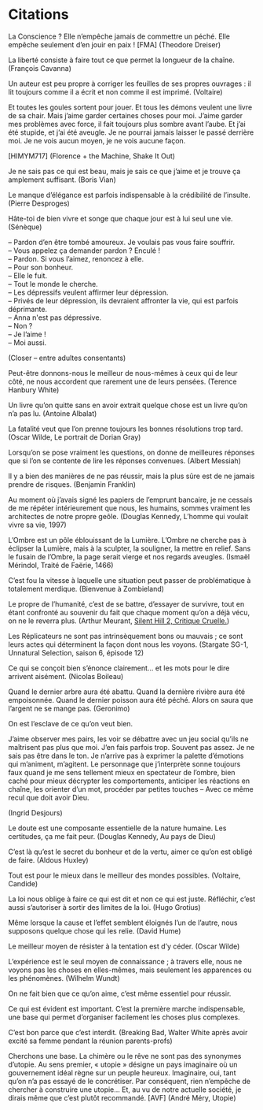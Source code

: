 Citations
=========

La Conscience ?
Elle n’empêche jamais de commettre un péché.
Elle empêche seulement d’en jouir en paix ! [FMA] (Theodore Dreiser)


La liberté consiste à faire tout ce que permet la longueur de la chaîne.
(François Cavanna)

Un auteur est peu propre à corriger les feuilles de ses propres ouvrages : il
lit toujours comme il a écrit et non comme il est imprimé.  (Voltaire)


Et toutes les goules sortent pour jouer.
Et tous les démons veulent une livre de sa chair.
Mais j’aime garder certaines choses pour moi.
J’aime garder mes problèmes avec force,
il fait toujours plus sombre avant l’aube.
Et j’ai été stupide,
et j’ai été aveugle.
Je ne pourrai jamais laisser le passé derrière moi.
Je ne vois aucun moyen,
je ne vois aucune façon.

[HIMYM717] (Florence + the Machine, Shake It Out)


Je ne sais pas ce qui est beau, mais je sais ce que j’aime et je trouve ça
amplement suffisant.  (Boris Vian)


Le manque d’élégance est parfois indispensable à la crédibilité de l’insulte.
(Pierre Desproges)


Hâte-toi de bien vivre et songe que chaque jour est à lui seul une vie.
(Sénèque)


– Pardon d’en être tombé amoureux.  Je voulais pas vous faire souffrir.  
– Vous appelez ça demander pardon ?  Enculé !  
– Pardon.  Si vous l’aimez, renoncez à elle.  
– Pour son bonheur.  
– Elle le fuit.  
– Tout le monde le cherche.  
– Les dépressifs veulent affirmer leur dépression.  
– Privés de leur dépression, ils devraient affronter la vie, qui est parfois déprimante.  
– Anna n'est pas dépressive.  
– Non ?  
– Je l’aime !  
– Moi aussi.  

(Closer – entre adultes consentants)


Peut-être donnons-nous le meilleur de nous-mêmes à ceux qui de leur côté, ne
nous accordent que rarement une de leurs pensées.  (Terence Hanbury White)


Un livre qu’on quitte sans en avoir extrait quelque chose est un livre qu’on n’a
pas lu.  (Antoine Albalat)


La fatalité veut que l’on prenne toujours les bonnes résolutions trop tard.
(Oscar Wilde, Le portrait de Dorian Gray)


Lorsqu’on se pose vraiment les questions, on donne de meilleures réponses que si
l’on se contente de lire les réponses convenues.  (Albert Messiah)


Il y a bien des manières de ne pas réussir, mais la plus sûre est de ne jamais
prendre de risques.  (Benjamin Franklin)


Au moment où j’avais signé les papiers de l’emprunt bancaire, je ne cessais de
me répéter intérieurement que nous, les humains, sommes vraiment les architectes
de notre propre geôle.  (Douglas Kennedy, L’homme qui voulait vivre sa vie,
1997)


L’Ombre est un pôle éblouissant de la Lumière.  L’Ombre ne cherche pas à
éclipser la Lumière, mais à la sculpter, la souligner, la mettre en relief.
Sans le fusain de l’Ombre, la page serait vierge et nos regards aveugles.
(Ismaël Mérindol, Traité de Faërie, 1466)


C’est fou la vitesse à laquelle une situation peut passer de problématique à
totalement merdique.  (Bienvenue à Zombieland)


Le propre de l’humanité, c’est de se battre, d’essayer de survivre, tout en
étant confronté au souvenir du fait que chaque moment qu’on a déjà vécu, on ne
le reverra plus.  (Arthur Meurant, [Silent Hill 2, Critique Cruelle.](http://youtu.be/TOdLRhbzpMk))


Les Réplicateurs ne sont pas intrinsèquement bons ou mauvais ; ce sont leurs
actes qui déterminent la façon dont nous les voyons.  (Stargate SG-1, Unnatural
Selection, saison 6, épisode 12)


Ce qui se conçoit bien s’énonce clairement… et les mots pour le dire arrivent
aisément.  (Nicolas Boileau)


Quand le dernier arbre aura été abattu.  Quand la dernière rivière aura été
empoisonnée.  Quand le dernier poisson aura été péché.  Alors on saura que
l’argent ne se mange pas.  (Geronimo)


On est l’esclave de ce qu’on veut bien.

J’aime observer mes pairs, les voir se débattre avec un jeu social qu’ils ne
maîtrisent pas plus que moi.  J’en fais parfois trop.  Souvent pas assez.  Je ne
sais pas être dans le ton.  Je n’arrive pas à exprimer la palette d’émotions qui
m’animent, m’agitent.  Le personnage que j’interprète sonne toujours faux quand
je me sens tellement mieux en spectateur de l’ombre, bien caché pour mieux
décrypter les comportements, anticiper les réactions en chaîne, les orienter
d’un mot, procéder par petites touches – Avec ce même recul que doit avoir Dieu.

(Ingrid Desjours)


Le doute est une composante essentielle de la nature humaine.  Les certitudes,
ça me fait peur.  (Douglas Kennedy, Au pays de Dieu)


C’est là qu’est le secret du bonheur et de la vertu, aimer ce qu’on est obligé
de faire.  (Aldous Huxley)


Tout est pour le mieux dans le meilleur des mondes possibles.  (Voltaire, Candide)


La loi nous oblige à faire ce qui est dit et non ce qui est juste.  Réfléchir,
c’est aussi s’autoriser à sortir des limites de la loi.  (Hugo Grotius)


Même lorsque la cause et l’effet semblent éloignés l’un de l’autre, nous
supposons quelque chose qui les relie.  (David Hume)


Le meilleur moyen de résister à la tentation est d’y céder.  (Oscar Wilde)


L’expérience est le seul moyen de connaissance ; à travers elle, nous ne voyons
pas les choses en elles-mêmes, mais seulement les apparences ou les phénomènes.
(Wilhelm Wundt)


On ne fait bien que ce qu’on aime, c’est même essentiel pour réussir.


Ce qui est évident est important.  C’est la première marche indispensable, une
base qui permet d’organiser facilement les choses plus complexes.


C’est bon parce que c’est interdit.  (Breaking Bad, Walter White après avoir
excité sa femme pendant la réunion parents-profs)


Cherchons une base.  La chimère ou le rêve ne sont pas des synonymes d’utopie.
Au sens premier, « utopie » désigne un pays imaginaire où un gouvernement idéal
règne sur un peuple heureux.  Imaginaire, oui, tant qu’on n’a pas essayé de le
concrétiser.  Par conséquent, rien n’empêche de chercher à construire une
utopie…  Et, au vu de notre actuelle société, je dirais même que c’est plutôt
recommandé.  [AVF] (André Méry, Utopie)
